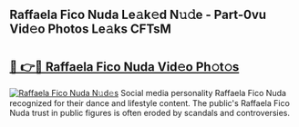 ## Raffaela Fico Nuda Le𝚊k𝚎d N𝚞𝚍e - Part-0vu Vid𝚎o Photos Le𝚊ks CFTsM

# <h2><a href="http://fbb9i75.evod.top/?m=Raffaela+Fico+Nuda">🔗 👉🔴 Raffaela Fico Nuda Vid𝚎o Ph𝚘t𝚘s</a></h2>

[![Raffaela Fico Nuda N𝚞d𝚎s](https://i.imgur.com/8V9OHl7.gif)](http://fbb9i75.evod.top/?m=Raffaela+Fico+Nuda)
Social media personality Raffaela Fico Nuda recognized for their dance and lifestyle content. The public's Raffaela Fico Nuda trust in public figures is often eroded by scandals and controversies. 
